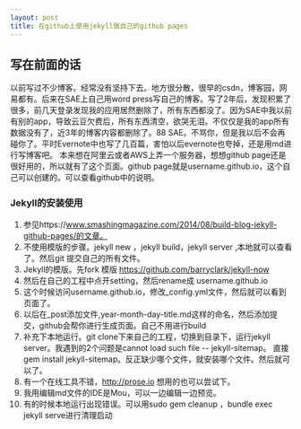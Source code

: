 ```yaml
---
layout: post
title: 在github上使用jekyll做自己的github pages
---
```

## 写在前面的话
   以前写过不少博客。经常没有坚持下去。地方很分散，很早的csdn，博客园，网易都有。后来在SAE上自己用word press写自己的博客。写了2年后，发现积累了很多，前几天登录发现我的应用居然删除了，所有东西都没了。因为SAE中我以前有别的app，导致云豆欠费后，所有东西清空，欲哭无泪。不仅仅是我的app所有数据没有了，近3年的博客内容都删除了。88 SAE。不骂你，但是我以后不会再碰你了。平时Evernote中也写了几百篇，害怕以后evernote也夸掉，还是用md进行写博客吧。
	本来想在阿里云或者AWS上弄一个服务器，想想github page还是很好用的，所以就有了这个页面。github page就是username.github.io，这个自己可以创建的。可以查看github中的说明。
	
	
### Jekyll的安装使用
1. 参见https://www.smashingmagazine.com/2014/08/build-blog-jekyll-github-pages/的文章。
2. 不使用模版的步骤。jekyll new  ，jekyll build，jekyll server ,本地就可以查看了。然后git 提交自己的所有文件。
3. Jekyll的模版。先fork 模版 https://github.com/barryclark/jekyll-now
4. 然后在自己的工程中点开setting，然后rename成 username.github.io
5. 这个时候访问username.github.io，修改_config.yml文件，然后就可以看到页面了。
6. 以后在_post添加文件,year-month-day-title.md这样的命名，然后添加提交，github会帮你进行生成页面。自己不用进行build
7. 补充下本地运行。git clone下来自己的工程，切换到目录下，运行jekyll server。我遇到的2个问题是cannot load such file -- jekyll-sitemap。 直接gem install jekyll-sitemap。反正缺少哪个文件，就安装哪个文件。然后就可以了。
8. 有一个在线工具不错，http://prose.io 想用的也可以尝试下。
9. 我用编辑md文件的IDE是Mou，可以一边编辑一边预览。
10. 有的时候本地运行出现错误。可以用sudo gem cleanup ，bundle exec jekyll serve进行清理启动

